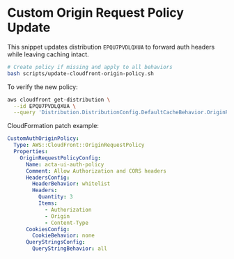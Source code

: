 # Custom Origin Request Policy Update

This snippet updates distribution `EPQU7PVDLQXUA` to forward auth headers while leaving caching intact.

```bash
# Create policy if missing and apply to all behaviors
bash scripts/update-cloudfront-origin-policy.sh
```

To verify the new policy:

```bash
aws cloudfront get-distribution \
  --id EPQU7PVDLQXUA \
  --query 'Distribution.DistributionConfig.DefaultCacheBehavior.OriginRequestPolicyId'
```

CloudFormation patch example:

```yaml
CustomAuthOriginPolicy:
  Type: AWS::CloudFront::OriginRequestPolicy
  Properties:
    OriginRequestPolicyConfig: 
      Name: acta-ui-auth-policy
      Comment: Allow Authorization and CORS headers
      HeadersConfig:
        HeaderBehavior: whitelist
        Headers:
          Quantity: 3
          Items:
            - Authorization
            - Origin
            - Content-Type
      CookiesConfig:
        CookieBehavior: none
      QueryStringsConfig:
        QueryStringBehavior: all
```